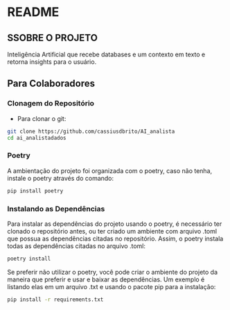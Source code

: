 # README

## SSOBRE O PROJETO
Inteligência Artificial que recebe databases e um contexto em texto e retorna insights para o usuário.

## Para Colaboradores

### Clonagem do Repositório
- Para clonar o git:  
```bash  
git clone https://github.com/cassiusdbrito/AI_analista   
cd ai_analistadados
```

### Poetry
A ambientação do projeto foi organizada com o poetry, caso não tenha, instale o poetry através do comando:  
```bash
pip install poetry
```
### Instalando as Dependências
Para instalar as dependências do projeto usando o poetry, é necessário ter clonado o repositório antes, ou ter criado um ambiente com arquivo .toml que possua as dependências citadas no repositório. Assim, o poetry instala todas as dependências citadas no arquivo .toml:  
  
```bash
poetry install
```
Se preferir não utilizar o poetry, você pode criar o ambiente do projeto da maneira que preferir e usar e baixar as dependências. Um exemplo é listando elas em um arquivo .txt e usando o pacote pip para a instalação:  
```bash
pip install -r requirements.txt
```


